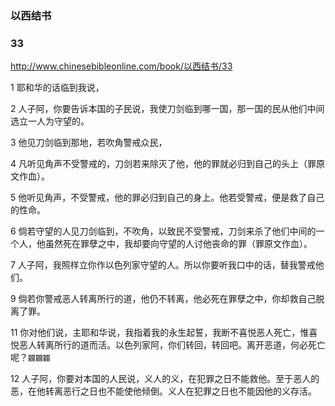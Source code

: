 ### 以西结书

### 33
http://www.chinesebibleonline.com/book/以西结书/33

1
耶和华的话临到我说，

2
人子阿，你要告诉本国的子民说，我使刀剑临到哪一国，那一国的民从他们中间选立一人为守望的。

3
他见刀剑临到那地，若吹角警戒众民，

4
凡听见角声不受警戒的，刀剑若来除灭了他，他的罪就必归到自己的头上（罪原文作血）。

5
他听见角声，不受警戒，他的罪必归到自己的身上。他若受警戒，便是救了自己的性命。

6
倘若守望的人见刀剑临到，不吹角，以致民不受警戒，刀剑来杀了他们中间的一个人，他虽然死在罪孽之中，我却要向守望的人讨他丧命的罪（罪原文作血）。

7
人子阿，我照样立你作以色列家守望的人。所以你要听我口中的话，替我警戒他们。

9
倘若你警戒恶人转离所行的道，他仍不转离，他必死在罪孽之中，你却救自己脱离了罪。

11
你对他们说，主耶和华说，我指着我的永生起誓，我断不喜悦恶人死亡，惟喜悦恶人转离所行的道而活。以色列家阿，你们转回，转回吧。离开恶道，何必死亡呢？`龖龖龖`

12
人子阿，你要对本国的人民说，义人的义，在犯罪之日不能救他。至于恶人的恶，在他转离恶行之日也不能使他倾倒。义人在犯罪之日也不能因他的义存活。
